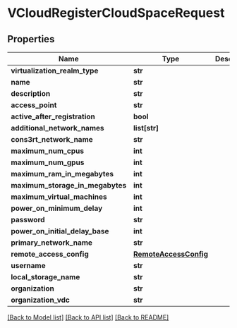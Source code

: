 # VCloudRegisterCloudSpaceRequest

## Properties
Name | Type | Description | Notes
------------ | ------------- | ------------- | -------------
**virtualization_realm_type** | **str** |  | 
**name** | **str** |  | 
**description** | **str** |  | [optional] 
**access_point** | **str** |  | [optional] 
**active_after_registration** | **bool** |  | [optional] 
**additional_network_names** | **list[str]** |  | [optional] 
**cons3rt_network_name** | **str** |  | 
**maximum_num_cpus** | **int** |  | [optional] 
**maximum_num_gpus** | **int** |  | [optional] 
**maximum_ram_in_megabytes** | **int** |  | [optional] 
**maximum_storage_in_megabytes** | **int** |  | [optional] 
**maximum_virtual_machines** | **int** |  | [optional] 
**power_on_minimum_delay** | **int** |  | [optional] 
**password** | **str** |  | 
**power_on_initial_delay_base** | **int** |  | [optional] 
**primary_network_name** | **str** |  | 
**remote_access_config** | [**RemoteAccessConfig**](RemoteAccessConfig.md) |  | [optional] 
**username** | **str** |  | 
**local_storage_name** | **str** |  | [optional] 
**organization** | **str** |  | 
**organization_vdc** | **str** |  | 

[[Back to Model list]](../README.md#documentation-for-models) [[Back to API list]](../README.md#documentation-for-api-endpoints) [[Back to README]](../README.md)


